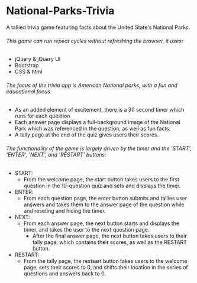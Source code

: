 # National-Parks-Trivia
A tallied trivia game featuring facts about the United State's National Parks.


###### This game can run repeat cycles without refreshing the browser, it uses:
- jQuery & jQuery UI
- Bootstrap
- CSS & html


###### The focus of the trivia app is American National parks, with a fun and educational focus. 
- As an added element of excitement, there is a 30 second timer which runs for each question
- Each answer page displays a full-background image of the National Park which was referenced in the question, as well as fun facts.
- A tally page at the end of the quiz gives users their scores.


###### The functionality of the game is largely driven by the timer and the 'START', 'ENTER', 'NEXT', and 'RESTART' buttons:
- START:
    - From the welcome page, the start button takes users to the first question in the 10-question quiz and sets and displays the timer.
- ENTER:
    - From each question page, the enter button submits and tallies user answers and takes them to the answer page of the question while and reseting and hiding the timer.
- NEXT:
    - From each answer page, the next button starts and displays the timer, and takes the user to the next question page.
        - After the final answer page, the next button takes users to their tally page, which contains their scores, as well as the RESTART button.
- RESTART: 
    - From the tally page, the restsart button takes users to the welcome page, sets their scores to 0, and shifts their location in the series of questions and answers back to 0.

